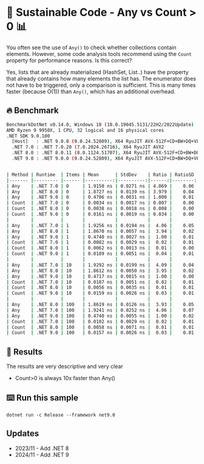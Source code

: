 # 🌳 Sustainable Code - Any vs Count > 0 📊 

You often see the use of `Any()` to check whether collections contain elements. However, some code analysis tools recommend using the `Count` property for performance reasons. Is this correct?

Yes, lists that are already materialized (HashSet, List..) have the property that already contains how many elements the list has. The enumerator does not have to be triggered, only a comparison is sufficient.
This is many times faster (because O(1)) than `Any()`, which has an additional overhead.

## 🔥 Benchmark

```sh
BenchmarkDotNet v0.14.0, Windows 10 (10.0.19045.5131/22H2/2022Update)
AMD Ryzen 9 9950X, 1 CPU, 32 logical and 16 physical cores
.NET SDK 9.0.100
  [Host]   : .NET 9.0.0 (9.0.24.52809), X64 RyuJIT AVX-512F+CD+BW+DQ+VL+VBMI
  .NET 7.0 : .NET 7.0.20 (7.0.2024.26716), X64 RyuJIT AVX2
  .NET 8.0 : .NET 8.0.11 (8.0.1124.51707), X64 RyuJIT AVX-512F+CD+BW+DQ+VL+VBMI
  .NET 9.0 : .NET 9.0.0 (9.0.24.52809), X64 RyuJIT AVX-512F+CD+BW+DQ+VL+VBMI


| Method | Runtime  | Items | Mean      | StdDev    | Ratio | RatioSD |
|------- |--------- |------ |----------:|----------:|------:|--------:|
| Any    | .NET 7.0 | 0     | 1.9150 ns | 0.0271 ns | 4.069 |    0.06 |
| Any    | .NET 8.0 | 0     | 1.8727 ns | 0.0139 ns | 3.979 |    0.04 |
| Any    | .NET 9.0 | 0     | 0.4706 ns | 0.0031 ns | 1.000 |    0.01 |
| Count  | .NET 7.0 | 0     | 0.0034 ns | 0.0017 ns | 0.007 |    0.00 |
| Count  | .NET 8.0 | 0     | 0.0038 ns | 0.0018 ns | 0.008 |    0.00 |
| Count  | .NET 9.0 | 0     | 0.0161 ns | 0.0019 ns | 0.034 |    0.00 |
|        |          |       |           |           |       |         |
| Any    | .NET 7.0 | 1     | 1.9256 ns | 0.0194 ns |  4.06 |    0.05 |
| Any    | .NET 8.0 | 1     | 1.8670 ns | 0.0057 ns |  3.94 |    0.02 |
| Any    | .NET 9.0 | 1     | 0.4740 ns | 0.0027 ns |  1.00 |    0.01 |
| Count  | .NET 7.0 | 1     | 0.0082 ns | 0.0029 ns |  0.02 |    0.01 |
| Count  | .NET 8.0 | 1     | 0.0062 ns | 0.0013 ns |  0.01 |    0.00 |
| Count  | .NET 9.0 | 1     | 0.0189 ns | 0.0051 ns |  0.04 |    0.01 |
|        |          |       |           |           |       |         |
| Any    | .NET 7.0 | 10    | 1.9292 ns | 0.0199 ns |  4.09 |    0.04 |
| Any    | .NET 8.0 | 10    | 1.8612 ns | 0.0050 ns |  3.95 |    0.02 |
| Any    | .NET 9.0 | 10    | 0.4717 ns | 0.0015 ns |  1.00 |    0.00 |
| Count  | .NET 7.0 | 10    | 0.0107 ns | 0.0051 ns |  0.02 |    0.01 |
| Count  | .NET 8.0 | 10    | 0.0056 ns | 0.0035 ns |  0.01 |    0.01 |
| Count  | .NET 9.0 | 10    | 0.0159 ns | 0.0026 ns |  0.03 |    0.01 |
|        |          |       |           |           |       |         |
| Any    | .NET 8.0 | 100   | 1.8619 ns | 0.0126 ns |  3.93 |    0.05 |
| Any    | .NET 7.0 | 100   | 1.9241 ns | 0.0252 ns |  4.06 |    0.07 |
| Any    | .NET 9.0 | 100   | 0.4740 ns | 0.0055 ns |  1.00 |    0.02 |
| Count  | .NET 7.0 | 100   | 0.0102 ns | 0.0029 ns |  0.02 |    0.01 |
| Count  | .NET 8.0 | 100   | 0.0058 ns | 0.0071 ns |  0.01 |    0.01 |
| Count  | .NET 9.0 | 100   | 0.0157 ns | 0.0026 ns |  0.03 |    0.01 |
```

## 🏁 Results

The results are very descriptive and very clear

- Count>0 is always 10x faster than Any()


## ⌨️ Run this sample

```shell
dotnet run -c Release --framework net9.0
```

## Updates

- 2023/11 - Add .NET 8
- 2024/11 - Add .NET 9
